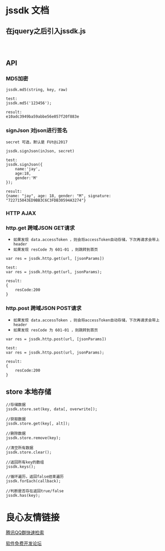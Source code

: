 # jssdk 文档

## 在jquery之后引入jssdk.js

```
  
  
```

## API
### MD5加密
```
jssdk.md5(string, key, raw)

test:
jssdk.md5('123456');

result:
e10adc3949ba59abbe56e057f20f883e

```

### signJson 对json进行签名

`secret 可选，默认是 FUt@i2017`

```
jssdk.signJson(inJson, secret)

test:
jssdk.signJson({
    name:'jay',
    age:18,
    gender:'M'
});

result:
{name: "jay", age: 18, gender: "M", signature: "722715043ED9BB3C6C3FDB30594A3274"}
```

### HTTP AJAX

### http.get 跨域JSON GET请求
* `如果发现 data.accessToken ，则会将accessToken自动存储，下次再请求会带上header`
* `如果发现 resCode 为 601-01 ，则跳转到首页`

```
var res = jssdk.http.get(url, [jsonParams])

test:
var res = jssdk.http.get(url, jsonParams);

result:
{
    resCode:200
}
```

### http.post 跨域JSON POST请求
* `如果发现 data.accessToken ，则会将accessToken自动存储，下次再请求会带上header`
* `如果发现 resCode 为 601-01 ，则跳转到首页`

```
var res = jssdk.http.post(url, [jsonParams])

test:
var res = jssdk.http.post(url, jsonParams);

result:
{
    resCode:200
}
```

## store 本地存储
```
//存储数据
jssdk.store.set(key, data[, overwrite]);

//获取数据
jssdk.store.get(key[, alt]);

//删除数据
jssdk.store.remove(key);

//清空所有数据
jssdk.store.clear();

//返回所有key的数组
jssdk.keys();

//循环遍历，返回false结束遍历
jssdk.forEach(callback);

//判断是否存在返回true/false
jssdk.has(key); 
```

 # 良心友情链接

[腾讯QQ群快速检索](http://u.720life.cn/s/8cf73f7c)

[软件免费开发论坛](http://u.720life.cn/s/bbb01dc0)